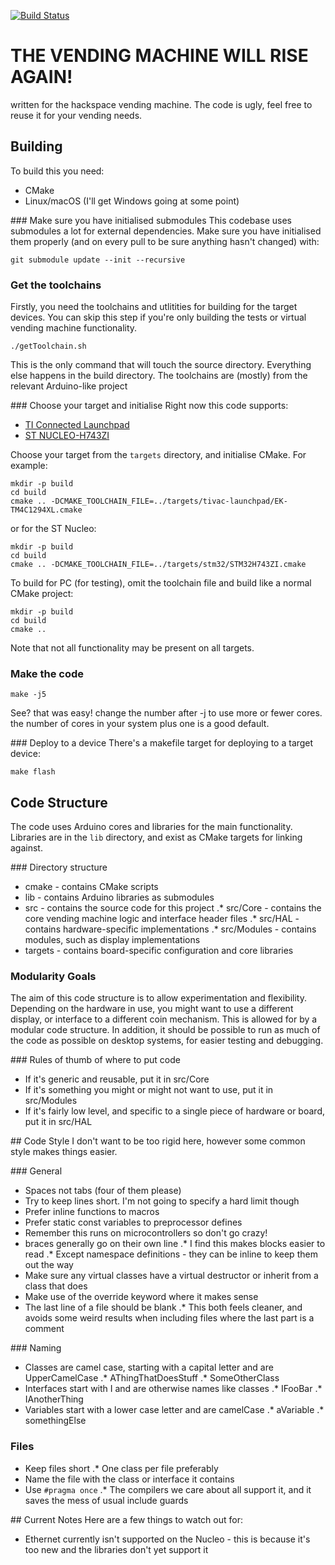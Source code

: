 [![Build Status](https://travis-ci.org/londonhackspace/VendingMachineReborn.svg?branch=v2.0)](https://travis-ci.org/londonhackspace/VendingMachineReborn)

# THE VENDING MACHINE WILL RISE AGAIN!
written for the hackspace vending machine. The code is ugly, feel free to reuse it for your vending needs.

## Building
To build this you need:

* CMake
* Linux/macOS (I'll get Windows going at some point)

### Make sure you have initialised submodules
This codebase uses submodules a lot for external dependencies. Make sure you have initialised them properly (and on every pull to be sure anything hasn't changed) with:

```
git submodule update --init --recursive
```

### Get the toolchains
Firstly, you need the toolchains and utlitities for building for the target devices. You can skip this step if you're only building the tests or virtual vending machine functionality.

```
./getToolchain.sh
```

This is the only command that will touch the source directory. Everything else happens in the build directory. The toolchains are (mostly) from the relevant Arduino-like project

### Choose your target and initialise
Right now this code supports:

* [TI Connected Launchpad](http://www.ti.com/tool/EK-TM4C1294XL)
* [ST NUCLEO-H743ZI](https://www.st.com/en/evaluation-tools/nucleo-h743zi.html)

Choose your target from the `targets` directory, and initialise CMake. For example:
```
mkdir -p build
cd build
cmake .. -DCMAKE_TOOLCHAIN_FILE=../targets/tivac-launchpad/EK-TM4C1294XL.cmake
```

or for the ST Nucleo:

```
mkdir -p build
cd build
cmake .. -DCMAKE_TOOLCHAIN_FILE=../targets/stm32/STM32H743ZI.cmake
```

To build for PC (for testing), omit the toolchain file and build like a normal CMake project:

```
mkdir -p build
cd build
cmake ..
```

Note that not all functionality may be present on all targets.

### Make the code
```
make -j5
```
See? that was easy! change the number after -j to use more or fewer cores. the number of cores in your system plus one is a good default.

### Deploy to a device
There's a makefile target for deploying to a target device:

```
make flash
```

## Code Structure
The code uses Arduino cores and libraries for the main functionality. Libraries are in the `lib` directory, and exist as CMake targets for linking against.

### Directory structure
* cmake - contains CMake scripts
* lib - contains Arduino libraries as submodules
* src - contains the source code for this project
.* src/Core - contains the core vending machine logic and interface header files
.* src/HAL - contains hardware-specific implementations
.* src/Modules - contains modules, such as display implementations
* targets - contains board-specific configuration and core libraries

### Modularity Goals
The aim of this code structure is to allow experimentation and flexibility. Depending on the hardware in use, you might want to use a different display, or interface to a different coin mechanism. This is allowed for by a modular code structure. In addition, it should be possible to run as much of the code as possible on desktop systems, for easier testing and debugging. 

### Rules of thumb of where to put code
* If it's generic and reusable, put it in src/Core
* If it's something you might or might not want to use, put it in src/Modules
* If it's fairly low level, and specific to a single piece of hardware or board, put it in src/HAL

## Code Style
I don't want to be too rigid here, however some common style makes things easier.

### General
* Spaces not tabs (four of them please)
* Try to keep lines short. I'm not going to specify a hard limit though
* Prefer inline functions to macros
* Prefer static const variables to preprocessor defines
* Remember this runs on microcontrollers so don't go crazy!
* braces generally go on their own line
.* I find this makes blocks easier to read
.* Except namespace definitions - they can be inline to keep them out the way
* Make sure any virtual classes have a virtual destructor or inherit from a class that does
* Make use of the override keyword where it makes sense
* The last line of a file should be blank
.* This both feels cleaner, and avoids some weird results when including files where the last part is a comment

### Naming
* Classes are camel case, starting with a capital letter and are UpperCamelCase
.* AThingThatDoesStuff
.* SomeOtherClass
* Interfaces start with I and are otherwise names like classes
.* IFooBar
.* IAnotherThing
* Variables start with a lower case letter and are camelCase
.* aVariable
.* somethingElse

### Files
* Keep files short
.* One class per file preferably
* Name the file with the class or interface it contains
* Use `#pragma once`
.* The compilers we care about all support it, and it saves the mess of usual include guards


## Current Notes
Here are a few things to watch out for:

* Ethernet currently isn't supported on the Nucleo - this is because it's too new and the libraries don't yet support it

